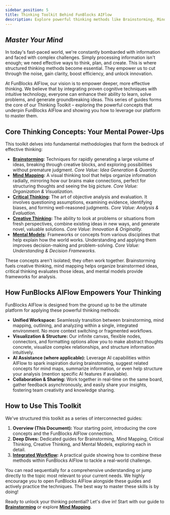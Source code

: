 ```yaml
---
sidebar_position: 5
title: Thinking Toolkit Behind FunBlocks AIFlow
description: Explore powerful thinking methods like Brainstorming, Mind Mapping, Critical & Creative Thinking, and Mental Models. Learn how FunBlocks AIFlow helps you apply them for better clarity, efficiency, and innovation.
---
```


## *Master Your Mind*

In today's fast-paced world, we're constantly bombarded with information and faced with complex challenges. Simply processing information isn't enough; we need effective ways to think, plan, and create. This is where structured thinking methods become essential. They empower us to cut through the noise, gain clarity, boost efficiency, and unlock innovation.

At FunBlocks AIFlow, our vision is to empower deeper, more effective thinking. We believe that by integrating proven cognitive techniques with intuitive technology, everyone can enhance their ability to learn, solve problems, and generate groundbreaking ideas. This series of guides forms the core of our Thinking Toolkit – exploring the powerful concepts that underpin FunBlocks AIFlow and showing you how to leverage our platform to master them.

## Core Thinking Concepts: Your Mental Power-Ups

This toolkit delves into fundamental methodologies that form the bedrock of effective thinking:

* **[Brainstorming](/docs/thinking-toolkit/unleash-creativity-with-brainstorming):** Techniques for rapidly generating a large volume of ideas, breaking through creative blocks, and exploring possibilities without premature judgment. *Core Value: Idea Generation & Quantity.*
* **[Mind Mapping](/docs/thinking-toolkit/mind-mapping):** A visual thinking tool that helps organize information radially, mirroring how our brains make connections, perfect for structuring thoughts and seeing the big picture. *Core Value: Organization & Visualization.*
* **[Critical Thinking](/docs/thinking-toolkit/critical-thinking):** The art of objective analysis and evaluation. It involves questioning assumptions, examining evidence, identifying biases, and forming well-reasoned judgments. *Core Value: Analysis & Evaluation.*
* **[Creative Thinking](/docs/thinking-toolkit/creative-thinking):** The ability to look at problems or situations from fresh perspectives, combine existing ideas in new ways, and generate novel, valuable solutions. *Core Value: Innovation & Originality.*
* **[Mental Models](/docs/thinking-toolkit/mental-models):** Frameworks or concepts from various disciplines that help explain how the world works. Understanding and applying them improves decision-making and problem-solving. *Core Value: Understanding & Decision Frameworks.*

These concepts aren't isolated; they often work together. Brainstorming fuels creative thinking, mind mapping helps organize brainstormed ideas, critical thinking evaluates those ideas, and mental models provide frameworks for analysis.

## How FunBlocks AIFlow Empowers Your Thinking

FunBlocks AIFlow is designed from the ground up to be the ultimate platform for applying these powerful thinking methods:

* **Unified Workspace:** Seamlessly transition between brainstorming, mind mapping, outlining, and analyzing within a single, integrated environment. No more context switching or fragmented workflows.
* **Visualization & Structure:** Our infinite canvas, flexible nodes, connectors, and formatting options allow you to make abstract thoughts concrete, visualize complex relationships, and structure information intuitively.
* **AI Assistance (where applicable):** Leverage AI capabilities within AIFlow to spark inspiration during brainstorming, suggest related concepts for mind maps, summarize information, or even help structure your analysis (mention specific AI features if available).
* **Collaboration & Sharing:** Work together in real-time on the same board, gather feedback asynchronously, and easily share your insights, fostering team creativity and knowledge sharing.

## How to Use This Toolkit

We've structured this toolkit as a series of interconnected guides:

1.  **Overview (This Document):** Your starting point, introducing the core concepts and the FunBlocks AIFlow connection.
2.  **Deep Dives:** Dedicated guides for Brainstorming, Mind Mapping, Critical Thinking, Creative Thinking, and Mental Models, exploring each in detail.
3.  **[Integrated Workflow](/docs/thinking-toolkit/funblocks-aiflow-in-action-integrated-workflow-from-problem-to-solution):** A practical guide showing how to combine these methods within FunBlocks AIFlow to tackle a real-world challenge.

You can read sequentially for a comprehensive understanding or jump directly to the topic most relevant to your current needs. We highly encourage you to open FunBlocks AIFlow alongside these guides and actively practice the techniques. The best way to master these skills is by doing!

Ready to unlock your thinking potential? Let's dive in! Start with our guide to **[Brainstorming](/docs/thinking-toolkit/unleash-creativity-with-brainstorming)** or explore **[Mind Mapping](/docs/thinking-toolkit/mind-mapping)**.



